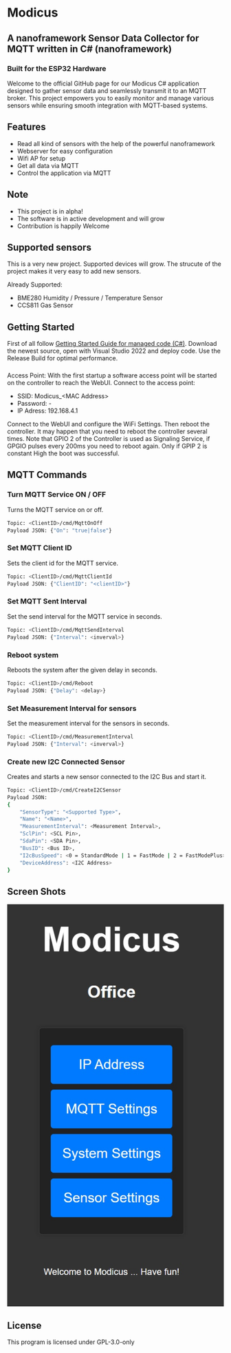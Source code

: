 # Modicus
## A nanoframework Sensor Data Collector for MQTT written in C# (nanoframework)

### Built for the ESP32 Hardware
Welcome to the official GitHub page for our Modicus C# application designed to gather sensor data and seamlessly transmit it to an MQTT broker. This project empowers you to easily monitor and manage various sensors while ensuring smooth integration with MQTT-based systems.

## Features
- Read all kind of sensors with the help of the powerful nanoframework
- Webserver for easy configuration
- Wifi AP for setup
- Get all data via MQTT
- Control the application via MQTT

## Note
- This project is in alpha!
- The software is in active development and will grow
- Contribution is happily Welcome

## Supported sensors
This is a very new project. Supported devices will grow. The strucute of the project makes it very easy to add new sensors. 

Already Supported:
- BME280 Humidity / Pressure / Temperature Sensor
- CCS811 Gas Sensor

## Getting Started 
First of all follow [Getting Started Guide for managed code (C#)](https://docs.nanoframework.net/content/getting-started-guides/getting-started-managed.html).
Download the newest source, open with Visual Studio 2022 and deploy code. Use the Release Build for optimal performance.

###
Access Point: With the first startup a software access point will be started on the controller to reach the WebUI. 
Connect to the access point:
 - SSID: Modicus_&#60;MAC Address&#62;
 - Password: -
 - IP Adress: 192.168.4.1
 
Connect to the WebUI and configure the WiFi Settings. Then reboot the controller. It may happen that you need to reboot the controller several times. 
Note that GPIO 2 of the Controller is used as Signaling Service, if GPGIO pulses every 200ms you need to reboot again. 
Only if GPIP 2 is constant High the boot was successful. 

## MQTT Commands

### Turn MQTT Service ON / OFF
Turns the MQTT service on or off.
```sh
Topic: <ClientID>/cmd/MqttOnOff
Payload JSON: {"On": "true|false"}
```

### Set MQTT Client ID
Sets the client id for the MQTT service.
```sh
Topic: <ClientID>/cmd/MqttClientId
Payload JSON: {"ClientID": "<clientID>"}
```
### Set MQTT Sent Interval 
Set the send interval for the MQTT service in seconds.
```sh
Topic: <ClientID>/cmd/MqttSendInterval
Payload JSON: {"Interval": <inverval>}
```

### Reboot system
Reboots the system after the given delay in seconds.
```sh
Topic: <ClientID>/cmd/Reboot
Payload JSON: {"Delay": <delay>}
```

### Set Measurement Interval for sensors
Set the measurement interval for the sensors in seconds.
```sh
Topic: <ClientID>/cmd/MeasurementInterval
Payload JSON: {"Interval": <inverval>}
```

### Create new I2C Connected Sensor
Creates and starts a new sensor connected to the I2C Bus and start it.
```sh
Topic: <ClientID>/cmd/CreateI2CSensor
Payload JSON:
{
	"SensorType": "<Supported Type>",
	"Name": "<Name>",
	"MeasurementInterval": <Measurement Interval>,
	"SclPin": <SCL Pin>,
	"SdaPin": <SDA Pin>,
	"BusID": <Bus ID>,
	"I2cBusSpeed": <0 = StandardMode | 1 = FastMode | 2 = FastModePlus>,
	"DeviceAddress": <I2C Address>
}
```

## Screen Shots
![Modicus Main Webpage](https://github.com/Richy1989/Modicus/blob/main/images/modicus_main.jpg?raw=true)

## License
This program is licensed under GPL-3.0-only
